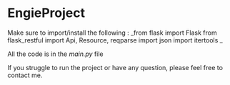 # EngieProject

Make sure to import/install the following :
_from flask import Flask
from flask_restful import Api, Resource, reqparse
import json
import itertools
_

All the code is in the _main.py_ file

If you struggle to run the project or have any question, please feel free to contact me.
